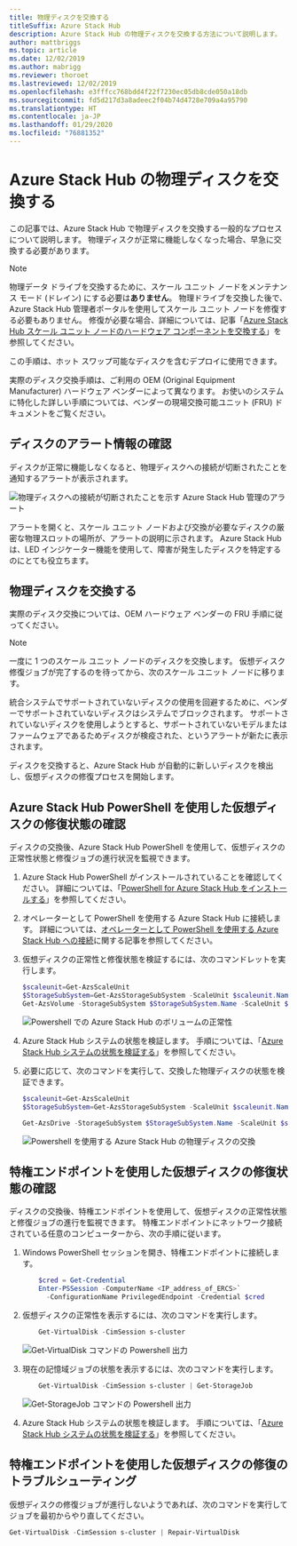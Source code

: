```yaml
---
title: 物理ディスクを交換する
titleSuffix: Azure Stack Hub
description: Azure Stack Hub の物理ディスクを交換する方法について説明します。
author: mattbriggs
ms.topic: article
ms.date: 12/02/2019
ms.author: mabrigg
ms.reviewer: thoroet
ms.lastreviewed: 12/02/2019
ms.openlocfilehash: e3fffcc768bdd4f22f7230ec05db8cde050a18db
ms.sourcegitcommit: fd5d217d3a8adeec2f04b74d4728e709a4a95790
ms.translationtype: HT
ms.contentlocale: ja-JP
ms.lasthandoff: 01/29/2020
ms.locfileid: "76881352"
---
```

# <a name="replace-a-physical-disk-in-azure-stack-hub"></a>Azure Stack Hub の物理ディスクを交換する

この記事では、Azure Stack Hub で物理ディスクを交換する一般的なプロセスについて説明します。 物理ディスクが正常に機能しなくなった場合、早急に交換する必要があります。

> [!Note]  
> 物理データ ドライブを交換するために、スケール ユニット ノードをメンテナンス モード (ドレイン) にする必要は**ありません**。 物理ドライブを交換した後で、Azure Stack Hub 管理者ポータルを使用してスケール ユニット ノードを修復する必要もありません。 修復が必要な場合、詳細については、記事「[Azure Stack Hub スケール ユニット ノードのハードウェア コンポーネントを交換する](azure-stack-replace-component.md)」を参照してください。

この手順は、ホット スワップ可能なディスクを含むデプロイに使用できます。

実際のディスク交換手順は、ご利用の OEM (Original Equipment Manufacturer) ハードウェア ベンダーによって異なります。 お使いのシステムに特化した詳しい手順については、ベンダーの現場交換可能ユニット (FRU) ドキュメントをご覧ください。

## <a name="review-disk-alert-information"></a>ディスクのアラート情報の確認
ディスクが正常に機能しなくなると、物理ディスクへの接続が切断されたことを通知するアラートが表示されます。

![物理ディスクへの接続が切断されたことを示す Azure Stack Hub 管理のアラート](media/azure-stack-replace-disk/DiskAlert.png)

アラートを開くと、スケール ユニット ノードおよび交換が必要なディスクの厳密な物理スロットの場所が、アラートの説明に示されます。 Azure Stack Hub は、LED インジケーター機能を使用して、障害が発生したディスクを特定するのにとても役立ちます。

## <a name="replace-the-physical-disk"></a>物理ディスクを交換する

実際のディスク交換については、OEM ハードウェア ベンダーの FRU 手順に従ってください。

> [!note]
> 一度に 1 つのスケール ユニット ノードのディスクを交換します。 仮想ディスク修復ジョブが完了するのを待ってから、次のスケール ユニット ノードに移ります。

統合システムでサポートされていないディスクの使用を回避するために、ベンダーでサポートされていないディスクはシステムでブロックされます。 サポートされていないディスクを使用しようとすると、サポートされていないモデルまたはファームウェアであるためディスクが検疫された、というアラートが新たに表示されます。

ディスクを交換すると、Azure Stack Hub が自動的に新しいディスクを検出し、仮想ディスクの修復プロセスを開始します。

## <a name="check-the-status-of-virtual-disk-repair-using-azure-stack-hub-powershell"></a>Azure Stack Hub PowerShell を使用した仮想ディスクの修復状態の確認

ディスクの交換後、Azure Stack Hub PowerShell を使用して、仮想ディスクの正常性状態と修復ジョブの進行状況を監視できます。

1. Azure Stack Hub PowerShell がインストールされていることを確認してください。 詳細については、「[PowerShell for Azure Stack Hub をインストールする](azure-stack-powershell-install.md)」を参照してください。
2. オペレーターとして PowerShell を使用する Azure Stack Hub に接続します。 詳細については、[オペレーターとして PowerShell を使用する Azure Stack Hub への接続](azure-stack-powershell-configure-admin.md)に関する記事を参照してください。
3. 仮想ディスクの正常性と修復状態を検証するには、次のコマンドレットを実行します。

    ```powershell  
    $scaleunit=Get-AzsScaleUnit
    $StorageSubSystem=Get-AzsStorageSubSystem -ScaleUnit $scaleunit.Name
    Get-AzsVolume -StorageSubSystem $StorageSubSystem.Name -ScaleUnit $scaleunit.name | Select-Object VolumeLabel, OperationalStatus, RepairStatus
    ```

    ![Powershell での Azure Stack Hub のボリュームの正常性](media/azure-stack-replace-disk/get-azure-stack-volumes-health.png)

4. Azure Stack Hub システムの状態を検証します。 手順については、「[Azure Stack Hub システムの状態を検証する](azure-stack-diagnostic-test.md)」を参照してください。
5. 必要に応じて、次のコマンドを実行して、交換した物理ディスクの状態を検証できます。

    ```powershell  
    $scaleunit=Get-AzsScaleUnit
    $StorageSubSystem=Get-AzsStorageSubSystem -ScaleUnit $scaleunit.Name

    Get-AzsDrive -StorageSubSystem $StorageSubSystem.Name -ScaleUnit $scaleunit.name | Sort-Object StorageNode,MediaType,PhysicalLocation | Format-Table Storagenode, Healthstatus, PhysicalLocation, Model, MediaType,  CapacityGB, CanPool, CannotPoolReason
    ```

    ![Powershell を使用する Azure Stack Hub の物理ディスクの交換](media/azure-stack-replace-disk/check-replaced-physical-disks-azure-stack.png)

## <a name="check-the-status-of-virtual-disk-repair-using-the-privileged-endpoint"></a>特権エンドポイントを使用した仮想ディスクの修復状態の確認

ディスクの交換後、特権エンドポイントを使用して、仮想ディスクの正常性状態と修復ジョブの進行を監視できます。 特権エンドポイントにネットワーク接続されている任意のコンピューターから、次の手順に従います。

1. Windows PowerShell セッションを開き、特権エンドポイントに接続します。

    ```powershell
        $cred = Get-Credential
        Enter-PSSession -ComputerName <IP_address_of_ERCS>`
          -ConfigurationName PrivilegedEndpoint -Credential $cred
    ```
  
2. 仮想ディスクの正常性を表示するには、次のコマンドを実行します。

    ```powershell
        Get-VirtualDisk -CimSession s-cluster
    ```

   ![Get-VirtualDisk コマンドの Powershell 出力](media/azure-stack-replace-disk/GetVirtualDiskOutput.png)

3. 現在の記憶域ジョブの状態を表示するには、次のコマンドを実行します。

    ```powershell
        Get-VirtualDisk -CimSession s-cluster | Get-StorageJob
    ```

    ![Get-StorageJob コマンドの Powershell 出力](media/azure-stack-replace-disk/GetStorageJobOutput.png)

4. Azure Stack Hub システムの状態を検証します。 手順については、「[Azure Stack Hub システムの状態を検証する](azure-stack-diagnostic-test.md)」を参照してください。

## <a name="troubleshoot-virtual-disk-repair-using-the-privileged-endpoint"></a>特権エンドポイントを使用した仮想ディスクの修復のトラブルシューティング

仮想ディスクの修復ジョブが進行しないようであれば、次のコマンドを実行してジョブを最初からやり直してください。

```powershell
Get-VirtualDisk -CimSession s-cluster | Repair-VirtualDisk
```

